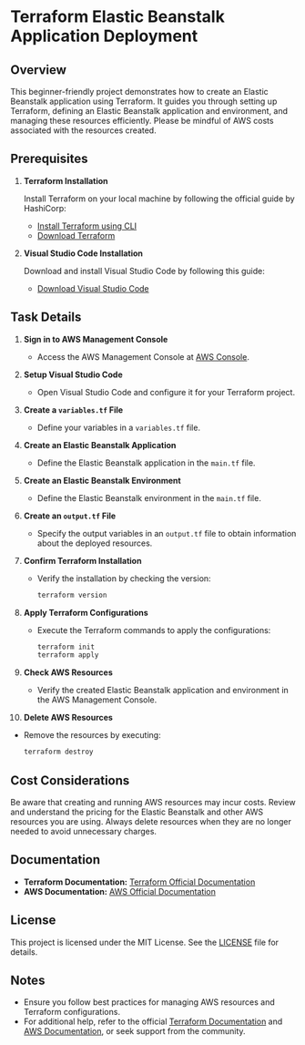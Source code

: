 # Terraform Elastic Beanstalk Application Deployment

## Overview

This beginner-friendly project demonstrates how to create an Elastic Beanstalk application using Terraform. It guides you through setting up Terraform, defining an Elastic Beanstalk application and environment, and managing these resources efficiently. Please be mindful of AWS costs associated with the resources created.

## Prerequisites

1. **Terraform Installation**

   Install Terraform on your local machine by following the official guide by HashiCorp:
   - [Install Terraform using CLI](https://learn.hashicorp.com/tutorials/terraform/install-cli)
   - [Download Terraform](https://www.terraform.io/downloads.html)

2. **Visual Studio Code Installation**

   Download and install Visual Studio Code by following this guide:
   - [Download Visual Studio Code](https://code.visualstudio.com/download)

## Task Details

1. **Sign in to AWS Management Console**

   - Access the AWS Management Console at [AWS Console](https://aws.amazon.com/console/).

2. **Setup Visual Studio Code**

   - Open Visual Studio Code and configure it for your Terraform project.

3. **Create a `variables.tf` File**

   - Define your variables in a `variables.tf` file.

4. **Create an Elastic Beanstalk Application**

   - Define the Elastic Beanstalk application in the `main.tf` file.

5. **Create an Elastic Beanstalk Environment**

   - Define the Elastic Beanstalk environment in the `main.tf` file.

6. **Create an `output.tf` File**

   - Specify the output variables in an `output.tf` file to obtain information about the deployed resources.

7. **Confirm Terraform Installation**

   - Verify the installation by checking the version:
     ```bash
     terraform version
     ```

8. **Apply Terraform Configurations**

   - Execute the Terraform commands to apply the configurations:
     ```bash
     terraform init
     terraform apply
     ```

9. **Check AWS Resources**

   - Verify the created Elastic Beanstalk application and environment in the AWS Management Console.


10. **Delete AWS Resources**

   - Remove the resources by executing:
     ```bash
     terraform destroy
     ```

## Cost Considerations

Be aware that creating and running AWS resources may incur costs. Review and understand the pricing for the Elastic Beanstalk and other AWS resources you are using. Always delete resources when they are no longer needed to avoid unnecessary charges.

## Documentation

- **Terraform Documentation:** [Terraform Official Documentation](https://www.terraform.io/docs)
- **AWS Documentation:** [AWS Official Documentation](https://docs.aws.amazon.com/)

## License

This project is licensed under the MIT License. See the [LICENSE](LICENSE) file for details.

## Notes

- Ensure you follow best practices for managing AWS resources and Terraform configurations.
- For additional help, refer to the official [Terraform Documentation](https://www.terraform.io/docs) and [AWS Documentation](https://docs.aws.amazon.com/), or seek support from the community.
